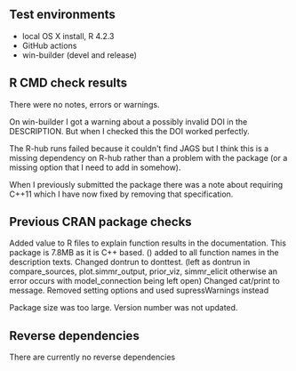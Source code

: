 ## Test environments
* local OS X install, R 4.2.3
* GitHub actions
* win-builder (devel and release)

## R CMD check results
There were no notes, errors or warnings.

On win-builder I got a warning about a possibly invalid DOI in the DESCRIPTION. But when I checked this the DOI worked perfectly. 

The R-hub runs failed because it couldn't find JAGS but I think this is a missing dependency on R-hub rather than a problem with the package (or a missing option that I need to add in somehow).

When I previously submitted the package there was a note about requiring C++11 which I have now fixed by removing that specification.

## Previous CRAN package checks
Added value to R files to explain function results in the documentation.
This package is 7.8MB as it is C++ based. 
() added to all function names in the description texts.
Changed dontrun to donttest. (left as dontrun in compare_sources, 
plot.simmr_output, prior_viz, simmr_elicit otherwise an error occurs with model_connection being left open)
Changed cat/print to message.
Removed setting options and used supressWarnings instead

Package size was too large.
Version number was not updated.

## Reverse dependencies
There are currently no reverse dependencies